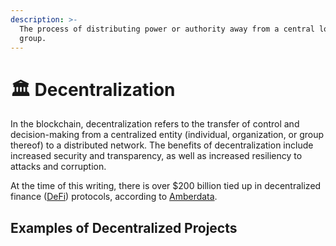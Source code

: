 ```yaml
---
description: >-
  The process of distributing power or authority away from a central location or
  group.
---
```


# 🏛 Decentralization

&#x20;In the blockchain, decentralization refers to the transfer of control and decision-making from a centralized entity (individual, organization, or group thereof) to a distributed network. The benefits of decentralization include increased security and transparency, as well as increased resiliency to attacks and corruption.

At the time of this writing, there is over $200 billion tied up in decentralized finance ([DeFi](../understanding-ethereum/defi/)) protocols, according to [Amberdata](https://blog.amberdata.io/defi-and-the-transformation-of-institutional-finance?utm\_medium=email&\_hsmi=210559080&\_hsenc=p2ANqtz--4jBnJwnHdMtyADjUnlFmz3EWc60XJyaMGdl1NYqYtV3SX4KRwULMEajGaUK9DCcdv2vEuHTmoCtizJjEAq1tmaLmMOQ\&utm\_content=210559080\&utm\_source=hs\_email).&#x20;



## Examples of Decentralized Projects

